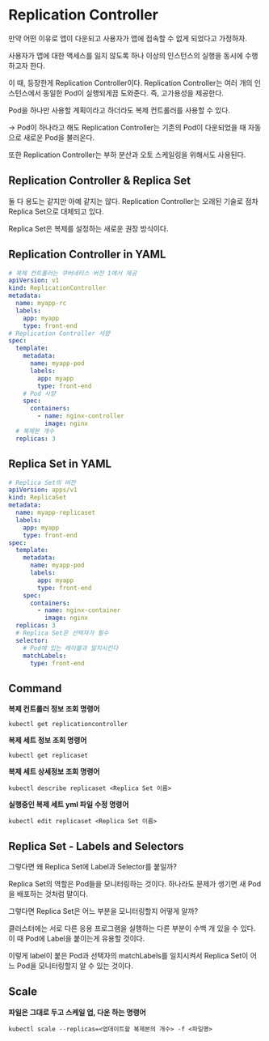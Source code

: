 # Replication Controller

만약 어떤 이유로 앱이 다운되고 사용자가 앱에 접속할 수 없게 되었다고 가정하자.

사용자가 앱에 대한 액세스를 잃지 않도록 하나 이상의 인스턴스의 실행을 동시에 수행하고자 한다.

이 때, 등장한게 Replication Controller이다. Replication Controller는 여러 개의 인스턴스에서 동일한 Pod이 실행되게끔 도와준다. 즉, 고가용성을 제공한다.

Pod을 하나만 사용할 계획이라고 하더라도 복제 컨트롤러를 사용할 수 있다.

-> Pod이 하나라고 해도 Replication Controller는 기존의 Pod이 다운되었을 때 자동으로 새로운 Pod을 불러온다.

또한 Replication Controller는 부하 분산과 오토 스케일링을 위해서도 사용된다.

## Replication Controller & Replica Set

둘 다 용도는 같지만 아예 같지는 않다. Replication Controller는 오래된 기술로 점차 Replica Set으로 대체되고 있다.

Replica Set은 복제를 설정하는 새로운 권장 방식이다.

## Replication Controller in YAML

```yml
# 복제 컨트롤러는 쿠버네티스 버전 1에서 제공
apiVersion: v1
kind: ReplicationController
metadata:
  name: myapp-rc
  labels:
    app: myapp
    type: front-end
# Replication Controller 사양
spec:
  template:
    metadata:
      name: myapp-pod
      labels:
        app: myapp
        type: front-end
    # Pod 사양
    spec:
      containers:
        - name: nginx-controller
          image: nginx
  # 복제본 개수
  replicas: 3
```

## Replica Set in YAML

```yml
# Replica Set의 버전
apiVersion: apps/v1
kind: ReplicaSet
metadata:
  name: myapp-replicaset
  labels:
    app: myapp
    type: front-end
spec:
  template:
    metadata:
      name: myapp-pod
      labels:
        app: myapp
        type: front-end
    spec:
      containers:
        - name: nginx-container
          image: nginx
  replicas: 3
  # Replica Set은 선택자가 필수
  selector:
    # Pod에 있는 레이블과 일치시킨다
    matchLabels:
      type: front-end
```

## Command

**복제 컨트롤러 정보 조회 명령어**

```shell
kubectl get replicationcontroller
```

**복제 세트 정보 조회 명령어**

```shell
kubectl get replicaset
```

**복제 세트 상세정보 조회 명령어**

```shell
kubectl describe replicaset <Replica Set 이름>
```

**실행중인 복제 세트 yml 파일 수정 명령어**

```shell
kubectl edit replicaset <Replica Set 이름>
```

## Replica Set - Labels and Selectors

그렇다면 왜 Replica Set에 Label과 Selector를 붙일까?

Replica Set의 역할은 Pod들을 모니터링하는 것이다. 하나라도 문제가 생기면 새 Pod을 배포하는 것처럼 말이다.

그렇다면 Replica Set은 어느 부분을 모니터링할지 어떻게 알까?

클러스터에는 서로 다른 응용 프로그램을 실행하는 다른 부분이 수백 개 있을 수 있다. 이 때 Pod에 Label을 붙이는게 유용할 것이다.

이렇게 label이 붙은 Pod과 선택자의 matchLabels를 일치시켜서 Replica Set이 어느 Pod을 모니터링할지 알 수 있는 것이다.

## Scale

**파일은 그대로 두고 스케일 업, 다운 하는 명령어**

```shell
kubectl scale --replicas=<업데이트할 복제본의 개수> -f <파일명>
```